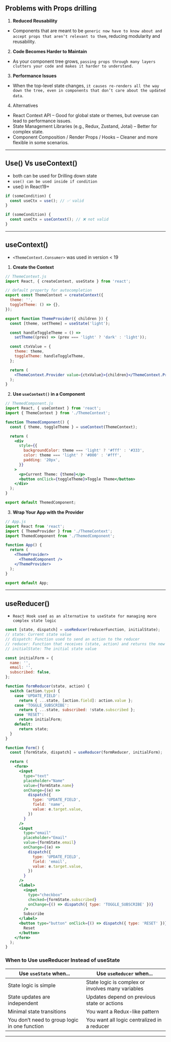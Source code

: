 ## Problems with Props drilling

1. **Reduced Reusability**

- Components that are meant to be `generic now have to know about and accept props that aren’t relevant to them`, reducing modularity and reusability.

2. **Code Becomes Harder to Maintain**

- As your component tree grows, `passing props through many layers clutters your code and makes it harder to understand.`

3. **Performance Issues**

- When the top-level state changes, `it causes re-renders all the way down the tree, even in components that don’t care about the updated data`.

4. Alternatives

- React Context API – Good for global state or themes, but overuse can lead to performance issues.
- State Management Libraries (e.g., Redux, Zustand, Jotai) – Better for complex state.
- Component Composition / Render Props / Hooks – Cleaner and more flexible in some scenarios.

---

## Use() Vs useContext()

- both can be used for Drilling down state
- `use() can be used inside if condition`
- use() in React19+

```jsx
if (someCondition) {
  const useCtx = use(); // ✅ valid
}

if (someCondition) {
  const useCtx = useContext(); // ❌ not valid
}
```

---

## useContext()

- `<ThemeContext.Consumer>` was used in version < 19

1. **Create the Context**

```jsx
// ThemeContext.js
import React, { createContext, useState } from 'react';

// default property for autocompletion
export const ThemeContext = createContext({
  theme: '',
  toggleTheme: () => {},
});

export function ThemeProvider({ children }) {
  const [theme, setTheme] = useState('light');

  const handleToggleTheme = () =>
    setTheme((prev) => (prev === 'light' ? 'dark' : 'light'));

  const ctxValue = {
    theme: theme,
    toggleTheme: handleToggleTheme,
  };

  return (
    <ThemeContext.Provider value={ctxValue}>{children}</ThemeContext.Provider>
  );
}
```

2. **Use `useContext()` in a Component**

```jsx
// ThemedComponent.js
import React, { useContext } from 'react';
import { ThemeContext } from './ThemeContext';

function ThemedComponent() {
  const { theme, toggleTheme } = useContext(ThemeContext);

  return (
    <div
      style={{
        backgroundColor: theme === 'light' ? '#fff' : '#333',
        color: theme === 'light' ? '#000' : '#fff',
        padding: '20px',
      }}
    >
      <p>Current Theme: {theme}</p>
      <button onClick={toggleTheme}>Toggle Theme</button>
    </div>
  );
}

export default ThemedComponent;
```

3. **Wrap Your App with the Provider**

```jsx
// App.js
import React from 'react';
import { ThemeProvider } from './ThemeContext';
import ThemedComponent from './ThemedComponent';

function App() {
  return (
    <ThemeProvider>
      <ThemedComponent />
    </ThemeProvider>
  );
}

export default App;
```

---

## useReducer()

- `React Hook used as an alternative to useState for managing more complex state logic`

```jsx
const [state, dispatch] = useReducer(reducerFunction, initialState);
// state: Current state value
// dispatch: Function used to send an action to the reducer
// reducer: Function that receives (state, action) and returns the new state
// initialState: The initial state value
```

```jsx
const initialForm = {
  name: '',
  email: '',
  subscribed: false,
};

function formReducer(state, action) {
  switch (action.type) {
    case 'UPDATE_FIELD':
      return { ...state, [action.field]: action.value };
    case 'TOGGLE_SUBSCRIBE':
      return { ...state, subscribed: !state.subscribed };
    case 'RESET':
      return initialForm;
    default:
      return state;
  }
}

function Form() {
  const [formState, dispatch] = useReducer(formReducer, initialForm);

  return (
    <form>
      <input
        type="text"
        placeholder="Name"
        value={formState.name}
        onChange={(e) =>
          dispatch({
            type: 'UPDATE_FIELD',
            field: 'name',
            value: e.target.value,
          })
        }
      />
      <input
        type="email"
        placeholder="Email"
        value={formState.email}
        onChange={(e) =>
          dispatch({
            type: 'UPDATE_FIELD',
            field: 'email',
            value: e.target.value,
          })
        }
      />
      <label>
        <input
          type="checkbox"
          checked={formState.subscribed}
          onChange={() => dispatch({ type: 'TOGGLE_SUBSCRIBE' })}
        />
        Subscribe
      </label>
      <button type="button" onClick={() => dispatch({ type: 'RESET' })}>
        Reset
      </button>
    </form>
  );
}
```

### When to Use useReducer Instead of useState

| Use `useState` when...                        | Use `useReducer` when...                          |
| --------------------------------------------- | ------------------------------------------------- |
| State logic is simple                         | State logic is complex or involves many variables |
| State updates are independent                 | Updates depend on previous state or actions       |
| Minimal state transitions                     | You want a Redux-like pattern                     |
| You don’t need to group logic in one function | You want all logic centralized in a reducer       |

---
